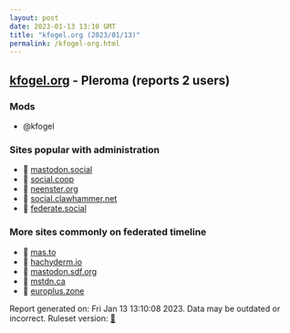 ```yaml
---
layout: post
date: 2023-01-13 13:10 GMT
title: "kfogel.org (2023/01/13)"
permalink: /kfogel-org.html
---
```


## [kfogel.org](https://kfogel.org) - Pleroma (reports 2 users)

### Mods
 * @kfogel

### Sites popular with administration

* 🐘 [mastodon.social](/mastodon-social.html)
* 🐘 [social.coop](/social-coop.html)
* 🐘 [neenster.org](/neenster-org.html)
* 🐘 [social.clawhammer.net](/social-clawhammer-net.html)
* 🐘 [federate.social](/federate-social.html)

### More sites commonly on federated timeline

* 🐘 [mas.to](/mas-to.html)
* 🐘 [hachyderm.io](/hachyderm-io.html)
* 🐘 [mastodon.sdf.org](/mastodon-sdf-org.html)
* 🐘 [mstdn.ca](/mstdn-ca.html)
* 🐘 [europlus.zone](/europlus-zone.html)

Report generated on: Fri Jan 13 13:10:08 2023. Data may be outdated or incorrect.
Ruleset version: [🧁](/version-cupcake)
